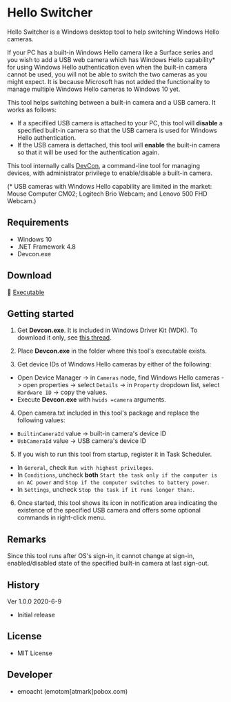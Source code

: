 ﻿# Hello Switcher

Hello Switcher is a Windows desktop tool to help switching Windows Hello cameras.

If your PC has a built-in Windows Hello camera like a Surface series and you wish to add a USB web camera which has Windows Hello capability* for using Windows Hello authentication even when the built-in camera cannot be used, you will not be able to switch the two cameras as you might expect. It is because Microsoft has not added the functionality to manage multiple Windows Hello cameras to Windows 10 yet.

This tool helps switching between a built-in camera and a USB camera. It works as follows:

- If a specifiled USB camera is attached to your PC, this tool will __disable__ a specified built-in camera so that the USB camera is used for Windows Hello authentication.
- If the USB camera is dettached, this tool will __enable__ the built-in camera so that it will be used for the authentication again.

This tool internally calls [DevCon](https://docs.microsoft.com/en-us/windows-hardware/drivers/devtest/devcon), a command-line tool for managing devices, with administrator privilege to enable/disable a built-in camera.

(* USB cameras with Windows Hello capability are limited in the market: Mouse Computer CM02; Logitech Brio Webcam; and Lenovo 500 FHD Webcam.)

## Requirements

 * Windows 10
 * .NET Framework 4.8
 * Devcon.exe

## Download

:floppy_disk: [Executable](https://github.com/emoacht/HelloSwitcher/releases/download/1.0.0/HelloSwitcher100.zip)

## Getting started

1. Get __Devcon.exe__. It is included in Windows Driver Kit (WDK). To download it only, see [this thread](https://superuser.com/questions/1002950/quick-method-to-install-devcon-exe).

2. Place __Devcon.exe__ in the folder where this tool's executable exists.

3. Get device IDs of Windows Hello cameras by either of the following:

- Open Device Manager -> in `Cameras` node, find Windows Hello cameras -> open properties -> select `Details` -> in `Property` dropdown list, select `Hardware ID` -> copy the values.
- Execute __Devcon.exe__ with `hwids =camera` arguments.

4. Open camera.txt included in this tool's package and replace the following values:

- `BuiltinCameraId` value -> built-in camera's device ID
- `UsbCameraId` value -> USB camera's device ID

5. If you wish to run this tool from startup, register it in Task Scheduler.

- In `Gereral`, check `Run with highest privileges`.
- In `Conditions`, uncheck __both__ `Start the task only if the computer is on AC power` and `Stop if the computer switches to battery power`.
- In `Settings`, uncheck `Stop the task if it runs longer than:`.

6. Once started, this tool shows its icon in notification area indicating the existence of the specified USB camera and offers some optional commands in right-click menu.

## Remarks

Since this tool runs after OS's sign-in, it cannot change at sign-in, enabled/disabled state of the specified built-in camera at last sign-out.

## History

Ver 1.0.0 2020-6-9

 - Initial release

## License

 - MIT License

## Developer

 - emoacht (emotom[atmark]pobox.com)
